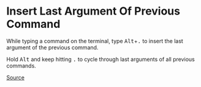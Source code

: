 # Insert Last Argument Of Previous Command

While typing a command on the terminal, type <kbd>Alt</kbd>+<kbd>.</kbd> to insert the last argument of the previous command.

Hold <kbd>Alt</kbd> and keep hitting <kbd>.</kbd> to cycle through last arguments of all previous commands.

[Source](http://www.commandlinefu.com/commands/view/1551/place-the-argument-of-the-most-recent-command-on-the-shell)
